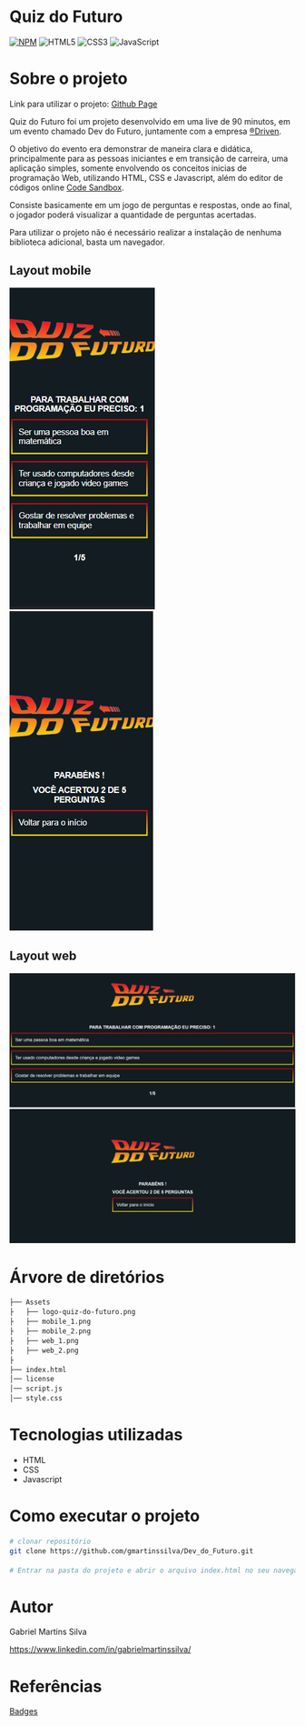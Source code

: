 # Quiz do Futuro
[![NPM](https://img.shields.io/npm/l/react)](https://github.com/gmartinssilva/Dev_do_Futuro/blob/main/license)
![HTML5](https://img.shields.io/badge/html5-%23E34F26.svg?style=for-the-badge&logo=html5&logoColor=white)
![CSS3](https://img.shields.io/badge/css3-%231572B6.svg?style=for-the-badge&logo=css3&logoColor=white)
![JavaScript](https://img.shields.io/badge/javascript-%23323330.svg?style=for-the-badge&logo=javascript&logoColor=%23F7DF1E)

# Sobre o projeto

Link para utilizar o projeto: [Github Page](https://gmartinssilva.github.io/dev_do_futuro/)

Quiz do Futuro foi um projeto desenvolvido em uma live de 90 minutos, em um evento chamado Dev do Futuro, juntamente com a empresa [®Driven](https://www.driven.com.br/).

O objetivo do evento era demonstrar de maneira clara e didática, principalmente para as pessoas iniciantes e em transição de carreira, uma aplicação simples, somente
envolvendo os conceitos inicias de programação Web, utilizando HTML, CSS e Javascript, além do editor de códigos online [Code Sandbox](https://codesandbox.io/).

Consiste basicamente em um jogo de perguntas e respostas, onde ao final, o jogador poderá visualizar a quantidade de perguntas acertadas. 

Para utilizar o projeto
não é necessário realizar a instalação de nenhuma biblioteca adicional, basta um navegador.

## Layout mobile
![Mobile 1](https://github.com/gmartinssilva/Dev_do_Futuro/blob/main/Assets/mobile_1.png)
![Mobile 2](https://github.com/gmartinssilva/Dev_do_Futuro/blob/main/Assets/mobile_2.png)

## Layout web
![Mobile 1](https://github.com/gmartinssilva/Dev_do_Futuro/blob/main/Assets/web_1.png)
![Mobile 2](https://github.com/gmartinssilva/Dev_do_Futuro/blob/main/Assets/web_2.png)

# Árvore de diretórios
```bash
├── Assets
├   ├── logo-quiz-do-futuro.png
├   ├── mobile_1.png
├   ├── mobile_2.png
├   ├── web_1.png
├   ├── web_2.png
├
├── index.html
│── license   
│── script.js   
│── style.css  
```

# Tecnologias utilizadas
- HTML
- CSS
- Javascript

# Como executar o projeto
```bash
# clonar repositório
git clone https://github.com/gmartinssilva/Dev_do_Futuro.git

# Entrar na pasta do projeto e abrir o arquivo index.html no seu navegador
```

# Autor

Gabriel Martins Silva

https://www.linkedin.com/in/gabrielmartinssilva/

# Referências

[Badges](https://github.com/Ileriayo/markdown-badges)
